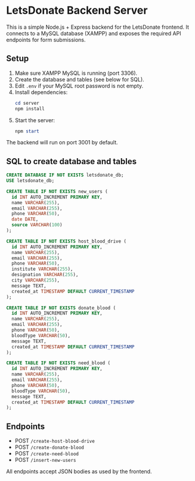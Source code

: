 # LetsDonate Backend Server

This is a simple Node.js + Express backend for the LetsDonate frontend. It connects to a MySQL database (XAMPP) and exposes the required API endpoints for form submissions.

## Setup

1. Make sure XAMPP MySQL is running (port 3306).
2. Create the database and tables (see below for SQL).
3. Edit `.env` if your MySQL root password is not empty.
4. Install dependencies:
   ```powershell
   cd server
   npm install
   ```
5. Start the server:
   ```powershell
   npm start
   ```

The backend will run on port 3001 by default.

## SQL to create database and tables

```sql
CREATE DATABASE IF NOT EXISTS letsdonate_db;
USE letsdonate_db;

CREATE TABLE IF NOT EXISTS new_users (
  id INT AUTO_INCREMENT PRIMARY KEY,
  name VARCHAR(255),
  email VARCHAR(255),
  phone VARCHAR(50),
  date DATE,
  source VARCHAR(100)
);

CREATE TABLE IF NOT EXISTS host_blood_drive (
  id INT AUTO_INCREMENT PRIMARY KEY,
  name VARCHAR(255),
  email VARCHAR(255),
  phone VARCHAR(50),
  institute VARCHAR(255),
  designation VARCHAR(255),
  city VARCHAR(255),
  message TEXT,
  created_at TIMESTAMP DEFAULT CURRENT_TIMESTAMP
);

CREATE TABLE IF NOT EXISTS donate_blood (
  id INT AUTO_INCREMENT PRIMARY KEY,
  name VARCHAR(255),
  email VARCHAR(255),
  phone VARCHAR(50),
  bloodType VARCHAR(50),
  message TEXT,
  created_at TIMESTAMP DEFAULT CURRENT_TIMESTAMP
);

CREATE TABLE IF NOT EXISTS need_blood (
  id INT AUTO_INCREMENT PRIMARY KEY,
  name VARCHAR(255),
  email VARCHAR(255),
  phone VARCHAR(50),
  bloodType VARCHAR(50),
  message TEXT,
  created_at TIMESTAMP DEFAULT CURRENT_TIMESTAMP
);
```

## Endpoints
- POST `/create-host-blood-drive`
- POST `/create-donate-blood`
- POST `/create-need-blood`
- POST `/insert-new-users`

All endpoints accept JSON bodies as used by the frontend.
